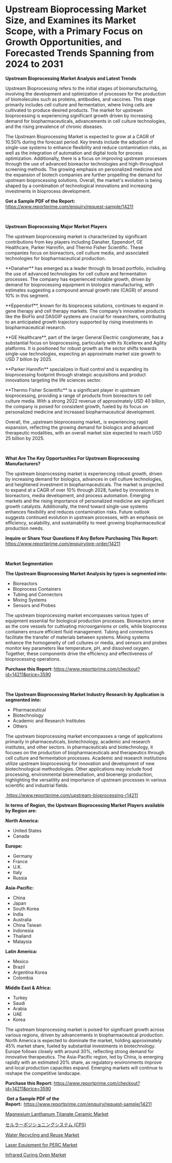 <p><h1>Upstream Bioprocessing Market Size, and Examines its Market Scope, with a Primary Focus on Growth Opportunities, and Forecasted Trends Spanning from 2024 to 2031</h1></p><p><strong>Upstream Bioprocessing Market Analysis and Latest Trends</strong></p>
<p><p>Upstream Bioprocessing refers to the initial stages of biomanufacturing, involving the development and optimization of processes for the production of biomolecules such as proteins, antibodies, and vaccines. This stage primarily includes cell culture and fermentation, where living cells are cultivated to produce desired products. The market for upstream bioprocessing is experiencing significant growth driven by increasing demand for biopharmaceuticals, advancements in cell culture technologies, and the rising prevalence of chronic diseases.</p><p>The Upstream Bioprocessing Market is expected to grow at a CAGR of 10.50% during the forecast period. Key trends include the adoption of single-use systems to enhance flexibility and reduce contamination risks, as well as the integration of automation and digital tools for process optimization. Additionally, there is a focus on improving upstream processes through the use of advanced bioreactor technologies and high-throughput screening methods. The growing emphasis on personalized medicine and the expansion of biotech companies are further propelling the demand for upstream bioprocessing solutions. Overall, the market's evolution is being shaped by a combination of technological innovations and increasing investments in bioprocess development.</p></p>
<p><strong>Get a Sample PDF of the Report:&nbsp;</strong> <a href="https://www.reportprime.com/enquiry/request-sample/14211">https://www.reportprime.com/enquiry/request-sample/14211</a></p>
<p>&nbsp;</p>
<p><strong>Upstream Bioprocessing Major Market Players</strong></p>
<p><p>The upstream bioprocessing market is characterized by significant contributions from key players including Danaher, Eppendorf, GE Healthcare, Parker Hannifin, and Thermo Fisher Scientific. These companies focus on bioreactors, cell culture media, and associated technologies for biopharmaceutical production.</p><p>**Danaher** has emerged as a leader through its broad portfolio, including the use of advanced technologies for cell culture and fermentation processes. The company has experienced notable growth, driven by demand for bioprocessing equipment in biologics manufacturing, with estimates suggesting a compound annual growth rate (CAGR) of around 10% in this segment.</p><p>**Eppendorf**, known for its bioprocess solutions, continues to expand in gene therapy and cell therapy markets. The company’s innovative products like the BioFlo and DASGIP systems are crucial for researchers, contributing to an anticipated growth trajectory supported by rising investments in biopharmaceutical research.</p><p>**GE Healthcare**, part of the larger General Electric conglomerate, has a substantial focus on bioprocessing, particularly with its Xcellerex and Agility platforms. It is positioned for robust growth as the sector shifts towards single-use technologies, expecting an approximate market size growth to USD 7 billion by 2025.</p><p>**Parker Hannifin** specializes in fluid control and is expanding its bioprocessing footprint through strategic acquisitions and product innovations targeting the life sciences sector. </p><p>**Thermo Fisher Scientific** is a significant player in upstream bioprocessing, providing a range of products from bioreactors to cell culture media. With a strong 2022 revenue of approximately USD 40 billion, the company is poised for consistent growth, fueled by its focus on personalized medicine and increased biopharmaceutical development.</p><p>Overall, the _upstream bioprocessing market_ is experiencing rapid expansion, reflecting the growing demand for biologics and advanced therapeutic modalities, with an overall market size expected to reach USD 25 billion by 2025.</p></p>
<p>&nbsp;</p>
<p><strong>What Are The Key Opportunities For Upstream Bioprocessing Manufacturers?</strong></p>
<p><p>The upstream bioprocessing market is experiencing robust growth, driven by increasing demand for biologics, advances in cell culture technologies, and heightened investment in biopharmaceuticals. The market is projected to expand at a CAGR of over 10% through 2028, fueled by innovations in bioreactors, media development, and process automation. Emerging markets and the rising importance of personalized medicine are significant growth catalysts. Additionally, the trend toward single-use systems enhances flexibility and reduces contamination risks. Future outlook suggests continued evolution in upstream processes, with an emphasis on efficiency, scalability, and sustainability to meet growing biopharmaceutical production needs.</p></p>
<p><strong>Inquire or Share Your Questions If Any Before Purchasing This Report:</strong> <a href="https://www.reportprime.com/enquiry/pre-order/14211">https://www.reportprime.com/enquiry/pre-order/14211</a></p>
<p>&nbsp;</p>
<p><strong>Market Segmentation</strong></p>
<p><strong>The Upstream Bioprocessing Market Analysis by types is segmented into:</strong></p>
<p><ul><li>Bioreactors</li><li>Bioprocess Containers</li><li>Tubing and Connectors</li><li>Mixing Systems</li><li>Sensors and Probes</li></ul></p>
<p><p>The upstream bioprocessing market encompasses various types of equipment essential for biological production processes. Bioreactors serve as the core vessels for cultivating microorganisms or cells, while bioprocess containers ensure efficient fluid management. Tubing and connectors facilitate the transfer of materials between systems. Mixing systems enhance the homogeneity of cell cultures or media, and sensors and probes monitor key parameters like temperature, pH, and dissolved oxygen. Together, these components drive the efficiency and effectiveness of bioprocessing operations.</p></p>
<p><strong>Purchase this Report:&nbsp;</strong><a href="https://www.reportprime.com/checkout?id=14211&price=3590">https://www.reportprime.com/checkout?id=14211&price=3590</a></p>
<p>&nbsp;</p>
<p><strong>The Upstream Bioprocessing Market Industry Research by Application is segmented into:</strong></p>
<p><ul><li>Pharmaceutical</li><li>Biotechnology</li><li>Academic and Research Institutes</li><li>Others</li></ul></p>
<p><p>The upstream bioprocessing market encompasses a range of applications primarily in pharmaceuticals, biotechnology, academic and research institutes, and other sectors. In pharmaceuticals and biotechnology, it focuses on the production of biopharmaceuticals and therapeutics through cell culture and fermentation processes. Academic and research institutions utilize upstream bioprocessing for innovation and development of new biotechnological methodologies. Other applications may include food processing, environmental bioremediation, and bioenergy production, highlighting the versatility and importance of upstream processes in various scientific and industrial fields.</p></p>
<p><a href="https://www.reportprime.com/upstream-bioprocessing-r14211">&nbsp;https://www.reportprime.com/upstream-bioprocessing-r14211</a></p>
<p><strong>In terms of Region, the Upstream Bioprocessing Market Players available by Region are:</strong></p>
<p>
    <p> <strong> North America: </strong>
        <ul>
            <li>United States</li>
            <li>Canada</li>
        </ul>
        </p> 
    <p> <strong> Europe: </strong>
        <ul>
            <li>Germany</li>
            <li>France</li>
            <li>U.K.</li>
            <li>Italy</li>
            <li>Russia</li>
        </ul>
        </p> 
    <p> <strong> Asia-Pacific: </strong>
        <ul>
            <li>China</li>
            <li>Japan</li>
            <li>South Korea</li>
            <li>India</li>
            <li>Australia</li>
            <li>China Taiwan</li>
            <li>Indonesia</li>
            <li>Thailand</li>
            <li>Malaysia</li>
        </ul>
        </p> 
    <p> <strong> Latin America: </strong>
        <ul>
            <li>Mexico</li>
            <li>Brazil</li>
            <li>Argentina Korea</li>
            <li>Colombia</li>
        </ul>
        </p> 
    <p> <strong> Middle East & Africa: </strong>
        <ul>
            <li>Turkey</li>
            <li>Saudi</li>
            <li>Arabia</li>
            <li>UAE</li>
            <li>Korea</li>
        </ul>
    </p>
    </p>
<p><p>The upstream bioprocessing market is poised for significant growth across various regions, driven by advancements in biopharmaceutical production. North America is expected to dominate the market, holding approximately 45% market share, fueled by substantial investments in biotechnology. Europe follows closely with around 30%, reflecting strong demand for innovative therapeutics. The Asia-Pacific region, led by China, is emerging rapidly with an estimated 20% share, as regulatory environments improve and local production capacities expand. Emerging markets will continue to reshape the competitive landscape.</p></p>
<p><strong>Purchase this Report: </strong><a href="https://www.reportprime.com/checkout?id=14211&price=3590">https://www.reportprime.com/checkout?id=14211&price=3590</a></p>
<p>&nbsp;<strong>Get a Sample PDF of the Report:&nbsp;&nbsp;</strong><a href="https://www.reportprime.com/enquiry/request-sample/14211">https://www.reportprime.com/enquiry/request-sample/14211</a></p>
<p><strong></strong></p>
<p><p><a href="https://issuu.com/reportprime-2/docs/magnesium-lanthanum-titanate-cerami_f8ac97120b1dea">Magnesium Lanthanum Titanate Ceramic Market</a></p><p><a href="https://marciimhc.medium.com/%E3%82%BB%E3%83%AB%E3%83%A9%E3%83%BC%E4%BD%8D%E7%BD%AE%E6%A4%9C%E5%87%BA%E3%82%B7%E3%82%B9%E3%83%86%E3%83%A0-cps-%E5%B8%82%E5%A0%B4%E3%81%AE%E8%A6%8F%E6%A8%A1%E3%81%A8%E3%82%B7%E3%82%A7%E3%82%A2%E5%88%86%E6%9E%90-%E6%88%90%E9%95%B7%E3%83%88%E3%83%AC%E3%83%B3%E3%83%89%E3%81%A8%E4%BA%88%E6%B8%AC-2024%E5%B9%B4-2031%E5%B9%B4-810bb60bc606">セルラーポジショニングシステム (CPS)</a></p><p><a href="https://github.com/AshrafKhan865/Market-Research-Report-List-1/blob/main/water-recycling-and-reuse-market.md">Water Recycling and Reuse Market</a></p><p><a href="https://medium.com/@elisamohr1927/the-laser-equipment-for-perc-market-is-experiencing-higher-than-anticipated-demand-compared-to-aadb043ea7a3">Laser Equipment for PERC Market</a></p><p><a href="https://www.linkedin.com/pulse/infrared-curing-oven-market-indicators-size-regional-breakdown-naxuc?trackingId=uDtpoBVMSzCv%2B5uGTeRNbQ%3D%3D">Infrared Curing Oven Market</a></p></p>
